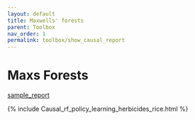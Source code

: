 ```yaml
---
layout: default
title: Maxwells' forests
parent: Toolbox
nav_order: 1
permalink: toolbox/show_causal_report
---
```



# Maxs Forests

[sample_report](../toolbox/show_causal_report)

{% include Causal_rf_policy_learning_herbicides_rice.html %}
